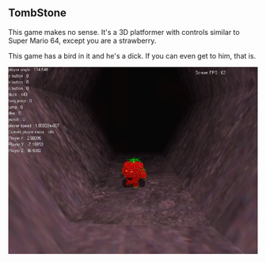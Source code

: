 TombStone
---------

This game makes no sense. It's a 3D platformer with controls  similar to Super
Mario 64, except you are a strawberry.

This game has a bird in it and he's a dick. If you can  even  get to him, that
is.

![](screenshots/snapshot66.jpg)

